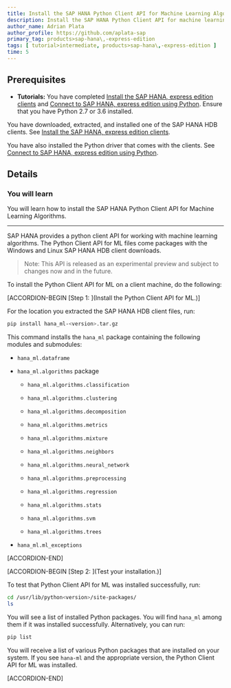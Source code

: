 ```yaml
---
title: Install the SAP HANA Python Client API for Machine Learning Algorithms
description: Install the SAP HANA Python Client API for machine learning algorithms.
author_name: Adrian Plata
author_profile: https://github.com/aplata-sap
primary_tag: products>sap-hana\,-express-edition
tags: [ tutorial>intermediate, products>sap-hana\,-express-edition ]
time: 5
---
```


<!-- loiof3365096bb2440fcafdb30e9f51877f1 -->

## Prerequisites
 - **Tutorials:**  You have completed [Install the SAP HANA, express edition clients](https://www.sap.com/developer/groups/hxe-install-clients.html) and [Connect to SAP HANA, express edition using Python](https://www.sap.com/developer/tutorials/hxe-python-connection.html).
Ensure that you have Python 2.7 or 3.6 installed.

You have downloaded, extracted, and installed one of the SAP HANA HDB clients. See [Install the SAP HANA, express edition clients](https://www.sap.com/developer/groups/hxe-install-clients.html).

You have also installed the Python driver that comes with the clients. See [Connect to SAP HANA, express edition using Python](https://www.sap.com/developer/tutorials/hxe-python-connection.html).


## Details
### You will learn
You will learn how to install the SAP HANA Python Client API for Machine Learning Algorithms.

---

SAP HANA provides a python client API for working with machine learning algorithms. The Python Client API for ML files come packages with the Windows and Linux SAP HANA HDB client downloads.

> Note:
> This API is released as an experimental preview and subject to changes now and in the future.
>
>

To install the Python Client API for ML on a client machine, do the following:

[ACCORDION-BEGIN [Step 1: ](Install the Python Client API for ML.)]

For the location you extracted the SAP HANA HDB client files, run:

```bash
pip install hana_ml-<version>.tar.gz
```

This command installs the `hana_ml` package containing the following modules and submodules:

-   `hana_ml.dataframe`

-   `hana_ml.algorithms` package

    -   `hana_ml.algorithms.classification`

    -   `hana_ml.algorithms.clustering`

    -   `hana_ml.algorithms.decomposition`

    -   `hana_ml.algorithms.metrics`

    -   `hana_ml.algorithms.mixture`

    -   `hana_ml.algorithms.neighbors`

    -   `hana_ml.algorithms.neural_network`

    -   `hana_ml.algorithms.preprocessing`

    -   `hana_ml.algorithms.regression`

    -   `hana_ml.algorithms.stats`

    -   `hana_ml.algorithms.svm`

    -   `hana_ml.algorithms.trees`

-   `hana_ml.ml_exceptions`


[ACCORDION-END]

[ACCORDION-BEGIN [Step 2: ](Test your installation.)]

To test that Python Client API for ML was installed successfully, run:

```bash
cd /usr/lib/python<version>/site-packages/
ls
```

You will see a list of installed Python packages. You will find `hana_ml` among them if it was installed successfully. Alternatively, you can run:

```bash
pip list
```

You will receive a list of various Python packages that are installed on your system. If you see `hana-ml` and the appropriate version, the Python Client API for ML was installed.

[ACCORDION-END]
